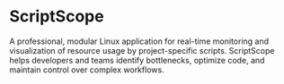# ScriptScope
A professional, modular Linux application for real-time monitoring and visualization of resource usage by project-specific scripts. ScriptScope helps developers and teams identify bottlenecks, optimize code, and maintain control over complex workflows.
